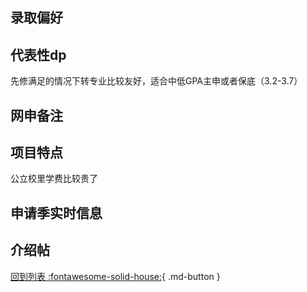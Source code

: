 ## 录取偏好

## 代表性dp

先修满足的情况下转专业比较友好，适合中低GPA主申或者保底（3.2-3.7）

## 网申备注

## 项目特点

公立校里学费比较贵了

## 申请季实时信息

## 介绍帖

[回到列表 :fontawesome-solid-house:](选校梯度.md){ .md-button }
